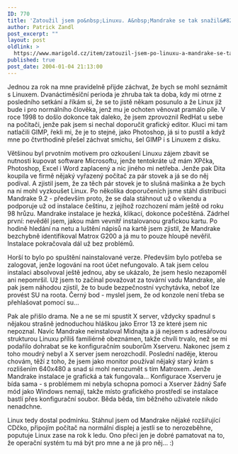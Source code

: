 ```yaml
---
ID: 770
title: 'Zatoužil jsem po&nbsp;Linuxu. A&nbsp;Mandrake se tak snažil&#8230;'
author: Patrick Zandl
post_excerpt: ""
layout: post
oldlink: >
  https://www.marigold.cz/item/zatouzil-jsem-po-linuxu-a-mandrake-se-tak-snazil
published: true
post_date: 2004-01-04 21:13:00
---
```

<p>
Jednou za rok na mne pravidelně přijde záchvat, že bych se mohl seznámit s Linuxem. Dvanáctiměsíční perioda je zhruba tak ta doba, kdy mi otrne z posledního setkání a říkám si, že se to jistě někam posunulo a že Linux již bude i pro normálního člověka, jenž mu je ochoten věnovat pramálo píle. V roce 1998 to došlo dokonce tak daleko, že jsem zprovoznil RedHat u sebe na počítači, jenže pak jsem si nechal doporučit grafický editor. Kluci mi tam natlačili GIMP, řekli mi, že je to stejné, jako Photoshop, já si to pustil a když mne po čtvrthodině přešel záchvat smíchu, šel GIMP i s Linuxem z disku. </p>

<p>
Většinou byl prvotním motivem pro ozkoušení Linuxu zájem zbavit se nutnosti kupovat software Microsoftu, jenže tentokráte už mám XPčka, Photoshop, Excel&#160;i Word zaplacený a nic jiného mi netřeba. Jenže pak Dita koupila ve firmě nějaký vyřazený počítač za pár stovek a já se do něj podíval. A zjistil jsem, že za těch pár stovek je to slušná mašinka a že bych na ní mohl vyzkoušet Linux. Po několika doporučeních jsme stáhl distribuci Mandrake 9.2 - především proto, že se dala stáhnout už o víkendu a podporuje už od instalace češtinu, z jejíhož rozchození mám ještě od roku 98 hrůzu. Mandrake instalace je hezká, klikací, dokonce počeštěná. Zádrhel první: nevěděl jsem, jakou mám vevnitř instalovanou grafickou kartu. Po hodině hledání na netu a luštění nápisů na kartě jsem zjistil, že Mandrake bezchybně identifikoval Matrox G200 a já mu to pouze hloupě nevěřil. Instalace pokračovala dál už bez problémů. </p>

<p>
Horší to bylo po spuštění nainstalované verze. Především bylo potřeba se zalogovat, jenže logování na root účet nefungovalo. A tak jsem celou instalaci absolvoval ještě jednou, aby se ukázalo, že jsem heslo nezapoměl ani nepomršil. Už jsem to začínal považovat za tovární vadu Mandrake, ale pak jsem náhodou zjistil, že to bude bezpečnostní vychytávka, neboť lze provést SU na roota. Černý bod - myslel jsem, že od konzole není třeba se přehlašovat pomocí su...</p>

<p>
Pak ale přišlo drama. Ne a ne se mi spustit X server, vždycky spadnul s nějakou strašně jednoduchou hláškou jako Error 13 ze které jsem nic nepoznal. Navíc Mandrake neinstaloval Midnajta a já nejsem s adresářovou strukturou Linuxu příliš familiérně obeznámen, takže chvíli trvalo, než se mi podařilo dohrabat se ke konfiguračním souborům Xserveru. Nakonec jsem z toho moudrý nebyl a X server jsem nerozchodil. Poslední naděje, kterou chovám, těží z toho, že jsem jako monitor používal nějaký starý krám s rozlišením 640x480 a snad si mohl nerozumět s tím Matroxem. Jenže Mandrake instalace je grafická a tak fungovala... Konfigurace Xserveru je bída sama - s problémem mi nebyla schopna pomoci a Xserver žádný Safe mód jako Windows nemají, takže místo grafického prostředí se instalace bastlí přes konfigurační soubor. Běda běda, tím běžného uživatele nikdo nenadchne. </p>

<p>
Linux tedy dostal podmínku. Stáhnul jsem od Mandrake nějaké rozšiřující CDčko, připojím počítač na normální displej a jestli se to nerozeběhne, poputuje Linux zase na rok k ledu. Ono přeci jen je dobré pamatovat na to, že operační systém tu má být pro mne a ne já pro něj... :)</p>
